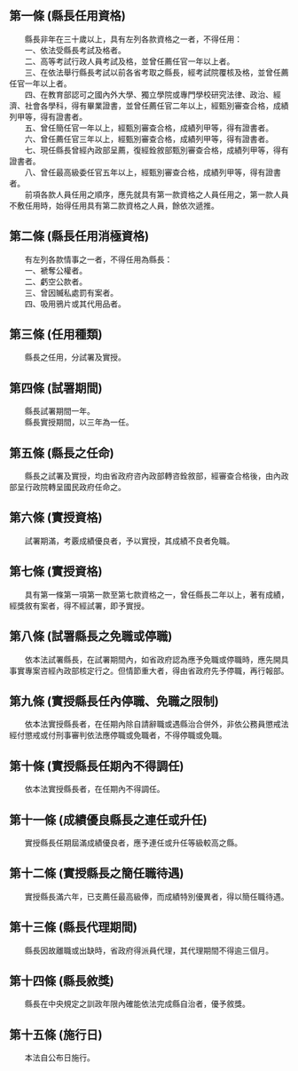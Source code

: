 第一條 (縣長任用資格)
---------------------
　　縣長非年在三十歲以上，具有左列各款資格之一者，不得任用：  
　　一、依法受縣長考試及格者。  
　　二、高等考試行政人員考試及格，並曾任薦任官一年以上者。  
　　三、在依法舉行縣長考試以前各省考取之縣長，經考試院覆核及格，並曾任薦任官一年以上者。  
　　四、在教育部認可之國內外大學、獨立學院或專門學校研究法律、政治、經濟、社會各學科，得有畢業證書，並曾任薦任官二年以上，經甄別審查合格，成績列甲等，得有證書者。  
　　五、曾任簡任官一年以上，經甄別審查合格，成績列甲等，得有證書者。  
　　六、曾任薦任官三年以上，經甄別審查合格，成績列甲等，得有證書者。  
　　七、現任縣長曾經內政部呈薦，復經銓敘部甄別審查合格，成績列甲等，得有證書者。  
　　八、曾任最高級委任官五年以上，經甄別審查合格，成績列甲等，得有證書者。  
　　前項各款人員任用之順序，應先就具有第一款資格之人員任用之，第一款人員不敷任用時，始得任用具有第二款資格之人員，餘依次遞推。  


第二條 (縣長任用消極資格)
-------------------------
　　有左列各款情事之一者，不得任用為縣長：  
　　一、褫奪公權者。  
　　二、虧空公款者。  
　　三、曾因贓私處罰有案者。  
　　四、吸用鴉片或其代用品者。  


第三條 (任用種類)
-----------------
　　縣長之任用，分試署及實授。  


第四條 (試署期間)
-----------------
　　縣長試署期間一年。  
　　縣長實授期間，以三年為一任。  


第五條 (縣長之任命)
-------------------
　　縣長之試署及實授，均由省政府咨內政部轉咨銓敘部，經審查合格後，由內政部呈行政院轉呈國民政府任命之。  


第六條 (實授資格)
-----------------
　　試署期滿，考覈成績優良者，予以實授，其成績不良者免職。  


第七條 (實授資格)
-----------------
　　具有第一條第一項第一款至第七款資格之一，曾任縣長二年以上，著有成績，經獎敘有案者，得不經試署，即予實授。  


第八條 (試署縣長之免職或停職)
-----------------------------
　　依本法試署縣長，在試署期間內，如省政府認為應予免職或停職時，應先開具事實專案咨經內政部核定行之。但情節重大者，得由省政府先予停職，再行報部。  


第九條 (實授縣長任內停職、免職之限制)
-------------------------------------
　　依本法實授縣長者，在任期內除自請辭職或遇縣治合併外，非依公務員懲戒法經付懲戒或付刑事審判依法應停職或免職者，不得停職或免職。  


第十條 (實授縣長任期內不得調任)
-------------------------------
　　依本法實授縣長者，在任期內不得調任。  


第十一條 (成績優良縣長之連任或升任)
-----------------------------------
　　實授縣長任期屆滿成績優良者，應予連任或升任等級較高之縣。  


第十二條 (實授縣長之簡任職待遇)
-------------------------------
　　實授縣長滿六年，已支薦任最高級俸，而成績特別優異者，得以簡任職待遇。  


第十三條 (縣長代理期間)
-----------------------
　　縣長因故離職或出缺時，省政府得派員代理，其代理期間不得逾三個月。  


第十四條 (縣長敘獎)
-------------------
　　縣長在中央規定之訓政年限內確能依法完成縣自治者，優予敘獎。  


第十五條 (施行日)
-----------------
　　本法自公布日施行。